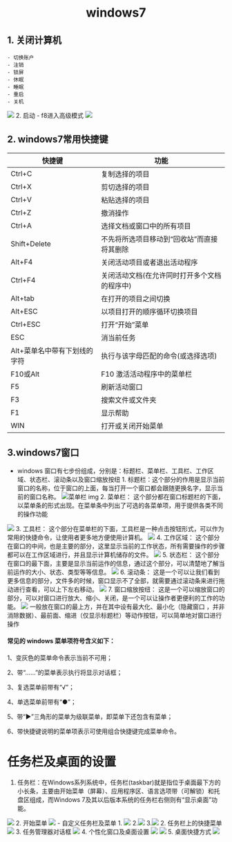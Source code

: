 # <center>windows7</center>
## 1. 关闭计算机
    - 切换账户
    - 注销
    - 锁屏
    - 休眠
    - 睡眠
    - 重启
    - 关机
<img src="https://tse4-mm.cn.bing.net/th/id/OIP-C._OSESRxIEsOTpMW-vwcp1QHaFZ?w=239&h=180&c=7&r=0&o=5&dpr=1.1&pid=1.7">
    2. 启动
    - f8进入高级模式
<img src="https://tse2-mm.cn.bing.net/th/id/OIP-C.AkR9V_A4aoTeu3_XB9ckVAHaEP?w=323&h=185&c=7&r=0&o=5&dpr=1.1&pid=1.7">

##  2. windows7常用快捷键       


|快捷键|功能            |
|  --- | ---------          |
|Ctrl+C|  复制选择的项目 |
|Ctrl+X|剪切选择的项目|
|Ctrl+V|粘贴选择的项目|
|Ctrl+Z|撤消操作|
|Ctrl+A|选择文档或窗口中的所有项目|
|Shift+Delete|不先将所选项目移动到“回收站”而直接将其删除|
|Alt+F4| 关闭活动项目或者退出活动程序|
|Ctrl+F4|关闭活动文档(在允许同时打开多个文档的程序中)|
|Alt+tab|在打开的项目之间切换|
|Alt+ESC|以项目打开的顺序循环切换项目|
|Ctrl+ESC|打开“开始”菜单|
|ESC|消当前任务|
|Alt+菜单名中带有下划线的字符|执行与该字母匹配的命令(或选择选项)|
|F10或Alt|F10 激活活动程序中的菜单栏|
|F5|刷新活动窗口|
|F3|搜索文件或文件夹|
|F1|显示帮助|
|WIN|打开或关闭开始菜单|
## 3.windows7窗口
 - windows 窗口有七步份组成，分别是：标题栏、菜单栏、工具栏、工作区域、状态栏、滚动条以及窗口缩放按纽
         1. 标题栏：这个部分的作用是显示当前窗口的名称，位于窗口的上面，每当打开一个窗口都会跟随更换名字，显示当前的窗口名称。
![菜单栏 img](https://iknow-pic.cdn.bcebos.com/d53f8794a4c27d1e6d17080016d5ad6edcc438c4)
        2.  菜单栏：
这个部分都在窗口标题栏的下面，以菜单条的形式出现。在菜单条中列出了可选的各菜单项，用于提供各类不同的操作功能
<img src="https://iknow-pic.cdn.bcebos.com/4e4a20a4462309f7bab69dd67f0e0cf3d6cad61c">
        3. 工具栏：
        这个部分在菜单栏的下面，工具栏是一种点击按钮形式，可以作为常用的快捷命令，让使用者更多地方便使用计算机。
<img src="https://iknow-pic.cdn.bcebos.com/c8ea15ce36d3d539f12c3c073787e950342ab0e4">
        4. 工作区域：
        这个部分在窗口的中间，也是主要的部分，这里显示当前的工作状态，所有需要操作的步骤都可以在工作区域进行，并且显示计算机储存的文件。
<img src="https://iknow-pic.cdn.bcebos.com/730e0cf3d7ca7bcb388ff1ebb3096b63f724a879">
        5. 状态栏：
        这个部分在窗口的最下面，主要是显示当前运作的信息，通过这个部分，可以清楚地了解当前运作的大小、状态、类型等等信息。
<img src="https://iknow-pic.cdn.bcebos.com/cdbf6c81800a19d827c8b5c13efa828ba71e462e">
        6. 滚动条：
        这是一个可以让我们看到更多信息的部分，文件多的时候，窗口显示不了全部，就需要通过滚动条来进行拖动进行查看，可以上下左右移动。
<img src="https://iknow-pic.cdn.bcebos.com/a6efce1b9d16fdfad22bf62ab98f8c5495ee7baa?x-bce-process=image%2Fresize%2Cm_lfit%2Cw_600%2Ch_800%2Climit_1%2Fquality%2Cq_85%2Fformat%2Cf_auto">
        7. 窗口缩放按纽：
        这是一个可以缩放窗口的部分，可以对窗口进行放大、缩小、关闭，是一个可以让操作者更便利的工作的功能。
<img src="https://iknow-pic.cdn.bcebos.com/f703738da977391245abb5a5f5198618377ae261">
一般放在窗口的最上方，并在其中设有最大化、最小化（隐藏窗口
，并非消除数据）、最前面、缩进（仅显示标题栏）等动作按钮，可以简单地对窗口进行操作

<h4>常见的 windows 菜单项符号含义如下：</h4>

1、变灰色的菜单命令表示当前不可用；

2、带“......”的菜单表示执行将显示对话框；

3、复选菜单前带有“√”；

4、单选菜单前带有“●”；

5、带“▶”三角形的菜单为级联菜单，即菜单下还包含有菜单；

6、带快捷键说明的菜单项表示可使用组合快捷键完成菜单命令。
# 任务栏及桌面的设置
1. 任务栏：在Windows系列系统中，任务栏(taskbar)就是指位于桌面最下方的小长条，主要由开始菜单（屏幕）、应用程序区、语言选项带（可解锁）和托盘区组成，而Windows 7及其以后版本系统的任务栏右侧则有“显示桌面”功能。
<img src="任务栏.jpeg">
    2. 开始菜单
<img src="开始菜单1.jpeg">
    - 自定义任务栏及菜单
    1.    <img src="https://exp-picture.cdn.bcebos.com/a965c6e9ccd2bb664ea8aaf49b2a04e23fa2c644.jpg?x-bce-process=image%2Fresize%2Cm_lfit%2Cw_500%2Climit_1%2Fformat%2Cf_auto%2Fquality%2Cq_80">
    2.<img src="https://exp-picture.cdn.bcebos.com/3fe32442a07aa0109bc2c38cbfbb19efa35f3e45.jpg?x-bce-process=image%2Fresize%2Cm_lfit%2Cw_500%2Climit_1%2Fformat%2Cf_auto%2Fquality%2Cq_80">
    3.<img src="https://exp-picture.cdn.bcebos.com/a31e1214c27bd282a9788ef23cb1eef97ebd3645.jpg?x-bce-process=image%2Fresize%2Cm_lfit%2Cw_500%2Climit_1%2Fformat%2Cf_auto%2Fquality%2Cq_80">
2. 任务栏上的快捷菜单
<img src="2022-12-20_21-41.png">
3. 任务管理器对话框
<img src="https://img5.xitongzhijia.net/allimg/180224/70-1P224110623-water.jpg">
4. 个性化窗口及桌面设置
<img src="https://iknow-pic.cdn.bcebos.com/023b5bb5c9ea15cedef6b746b8003af33a87b261">
<img src ="https://exp-picture.cdn.bcebos.com/486884883913e8e530021008352f477047187d41.jpg">
5. 桌面快捷方式
<img src="https://tse4-mm.cn.bing.net/th/id/OIP-C.s2tpyxFwESiO1xmyxh6mnAHaEK?w=288&h=180&c=7&r=0&o=5&dpr=1.1&pid=1.7">
